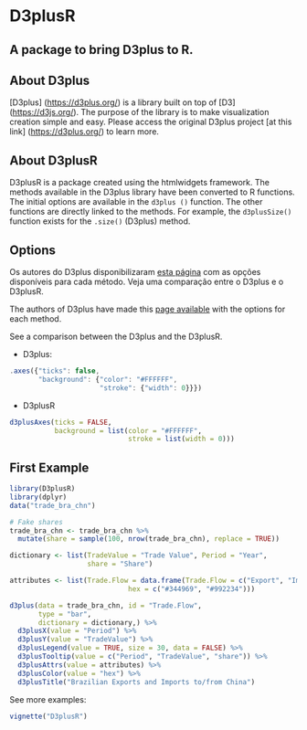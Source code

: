 # D3plusR
A package to bring D3plus to R.
-------------------------------------------------------------

## About D3plus

[D3plus] (https://d3plus.org/) is a library built on top of [D3] (https://d3js.org/). The purpose of the library is to make visualization creation simple and easy. Please access the original D3plus project [at this link] (https://d3plus.org/) to learn more.

## About D3plusR

D3plusR is a package created using the htmlwidgets framework. The methods available in the D3plus library have been converted to R functions. The initial options are available in the `d3plus ()` function. The other functions are directly linked to the methods. For example, the `d3plusSize()` function exists for the `.size()` (D3plus) method.

## Options

Os autores do D3plus disponibilizaram [esta página](https://github.com/alexandersimoes/d3plus/wiki/Visualizations) com as opções disponíveis para cada método. Veja uma comparação entre o D3plus e o D3plusR.

The authors of D3plus have made this [page available](https://github.com/alexandersimoes/d3plus/wiki/Visualizations) with the options for each method. 

See a comparison between the D3plus and the D3plusR.

- D3plus:
```js
.axes({"ticks": false,
       "background": {"color": "#FFFFFF",
                      "stroke": {"width": 0}}})
```

- D3plusR
```r
d3plusAxes(ticks = FALSE,
           background = list(color = "#FFFFFF",
                             stroke = list(width = 0)))
```

## First Example

```r
library(D3plusR)
library(dplyr)
data("trade_bra_chn")

# Fake shares
trade_bra_chn <- trade_bra_chn %>% 
  mutate(share = sample(100, nrow(trade_bra_chn), replace = TRUE))

dictionary <- list(TradeValue = "Trade Value", Period = "Year",
                   share = "Share")

attributes <- list(Trade.Flow = data.frame(Trade.Flow = c("Export", "Import"),
                             hex = c("#344969", "#992234")))

d3plus(data = trade_bra_chn, id = "Trade.Flow",
       type = "bar",
       dictionary = dictionary,) %>% 
  d3plusX(value = "Period") %>% 
  d3plusY(value = "TradeValue") %>% 
  d3plusLegend(value = TRUE, size = 30, data = FALSE) %>% 
  d3plusTooltip(value = c("Period", "TradeValue", "share")) %>% 
  d3plusAttrs(value = attributes) %>% 
  d3plusColor(value = "hex") %>% 
  d3plusTitle("Brazilian Exports and Imports to/from China")
```

See more examples:

```r
vignette("D3plusR")
```

